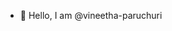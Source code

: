 - 👋 Hello, I am @vineetha-paruchuri
<!---
- 👀 I am interested in ...
- 🌱 I am currently learning ...
- 💞️ I am looking to collaborate on ...
- 📫 How to reach me ...
- 😄 Pronouns: ...
- ⚡ Fun fact: ...
--->

<!---
vineetha-paruchuri/vineetha-paruchuri is a ✨ special ✨ repository because its `README.md` (this file) appears on your GitHub profile.
You can click the Preview link to take a look at your changes.
--->
